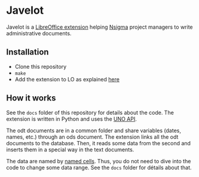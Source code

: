 # Javelot

Javelot is a [LibreOffice extension](https://wiki.openoffice.org/wiki/Extensions_development)
helping [Nsigma](http://nsigma.fr/) project managers to write administrative documents.

## Installation

* Clone this repository
* `make`
* Add the extension to LO as explained [here](https://wiki.documentfoundation.org/Documentation/HowTo/install_extension)

## How it works

See the `docs` folder of this repository for details about the code. The extension is written in Python and
uses the [UNO API](https://wiki.openoffice.org/wiki/Documentation/DevGuide/OpenOffice.org_Developers_Guide).

The odt documents are in a common folder and share variables (dates, names, etc.)
through an ods document. The extension links all the odt documents to the database. 
Then, it reads some data from the second and inserts them in a special way in the
text documents.

The data are named by [named cells](https://help.libreoffice.org/Calc/Naming_Cells).
Thus, you do not need to dive into the code to change some data range. See the
`docs` folder for détails about that.
